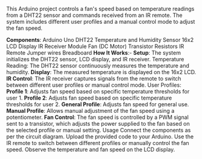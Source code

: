 This Arduino project controls a fan's speed based on temperature readings from a DHT22 sensor and commands received from an IR remote. The system includes different user profiles and a manual control mode to adjust the fan speed.

**Components**:
Arduino Uno
DHT22 Temperature and Humidity Sensor
16x2 LCD Display
IR Receiver Module
Fan (DC Motor)
Transistor
Resistors
IR Remote
Jumper wires
Breadboard
**How It Works**:-
**Setup**: The system initializes the DHT22 sensor, LCD display, and IR receiver.
Temperature Reading: The DHT22 sensor continuously measures the temperature and humidity.
**Display**: The measured temperature is displayed on the 16x2 LCD.
**IR Control**: The IR receiver captures signals from the remote to switch between different user profiles or manual control mode.
User Profiles:
**Profile 1**: Adjusts fan speed based on specific temperature thresholds for user 1.
**Profile 2**: Adjusts fan speed based on specific temperature thresholds for user 2.
**General Profile**: Adjusts fan speed for general use.
**Manual Profile**: Allows manual adjustment of the fan speed using a potentiometer.
**Fan Control**: The fan speed is controlled by a PWM signal sent to a transistor, which adjusts the power supplied to the fan based on the selected profile or manual setting.
Usage
Connect the components as per the circuit diagram.
Upload the provided code to your Arduino.
Use the IR remote to switch between different profiles or manually control the fan speed.
Observe the temperature and fan speed on the LCD display.
